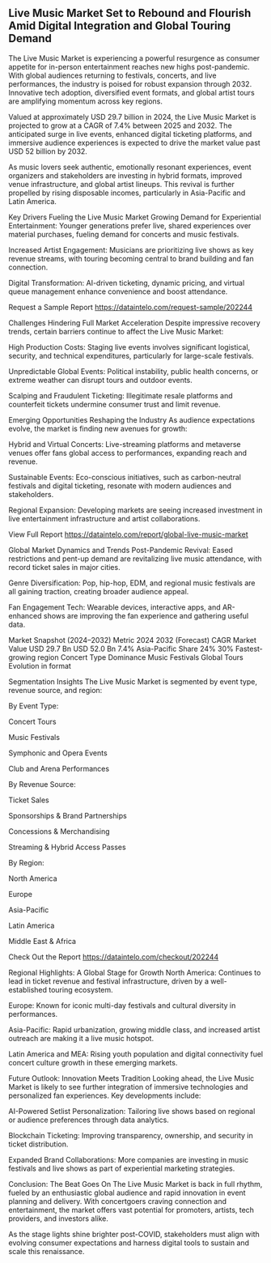 ## Live Music Market Set to Rebound and Flourish Amid Digital Integration and Global Touring Demand

The Live Music Market is experiencing a powerful resurgence as consumer appetite for in-person entertainment reaches new highs post-pandemic. With global audiences returning to festivals, concerts, and live performances, the industry is poised for robust expansion through 2032. Innovative tech adoption, diversified event formats, and global artist tours are amplifying momentum across key regions.

Valued at approximately USD 29.7 billion in 2024, the Live Music Market is projected to grow at a CAGR of 7.4% between 2025 and 2032. The anticipated surge in live events, enhanced digital ticketing platforms, and immersive audience experiences is expected to drive the market value past USD 52 billion by 2032.

As music lovers seek authentic, emotionally resonant experiences, event organizers and stakeholders are investing in hybrid formats, improved venue infrastructure, and global artist lineups. This revival is further propelled by rising disposable incomes, particularly in Asia-Pacific and Latin America.

Key Drivers Fueling the Live Music Market
Growing Demand for Experiential Entertainment: Younger generations prefer live, shared experiences over material purchases, fueling demand for concerts and music festivals.

Increased Artist Engagement: Musicians are prioritizing live shows as key revenue streams, with touring becoming central to brand building and fan connection.

Digital Transformation: AI-driven ticketing, dynamic pricing, and virtual queue management enhance convenience and boost attendance.

Request a Sample Report
https://dataintelo.com/request-sample/202244

Challenges Hindering Full Market Acceleration
Despite impressive recovery trends, certain barriers continue to affect the Live Music Market:

High Production Costs: Staging live events involves significant logistical, security, and technical expenditures, particularly for large-scale festivals.

Unpredictable Global Events: Political instability, public health concerns, or extreme weather can disrupt tours and outdoor events.

Scalping and Fraudulent Ticketing: Illegitimate resale platforms and counterfeit tickets undermine consumer trust and limit revenue.

Emerging Opportunities Reshaping the Industry
As audience expectations evolve, the market is finding new avenues for growth:

Hybrid and Virtual Concerts: Live-streaming platforms and metaverse venues offer fans global access to performances, expanding reach and revenue.

Sustainable Events: Eco-conscious initiatives, such as carbon-neutral festivals and digital ticketing, resonate with modern audiences and stakeholders.

Regional Expansion: Developing markets are seeing increased investment in live entertainment infrastructure and artist collaborations.

View Full Report
https://dataintelo.com/report/global-live-music-market

Global Market Dynamics and Trends
Post-Pandemic Revival: Eased restrictions and pent-up demand are revitalizing live music attendance, with record ticket sales in major cities.

Genre Diversification: Pop, hip-hop, EDM, and regional music festivals are all gaining traction, creating broader audience appeal.

Fan Engagement Tech: Wearable devices, interactive apps, and AR-enhanced shows are improving the fan experience and gathering useful data.

Market Snapshot (2024–2032)
Metric	2024	2032 (Forecast)	CAGR
Market Value	USD 29.7 Bn	USD 52.0 Bn	7.4%
Asia-Pacific Share	24%	30%	Fastest-growing region
Concert Type Dominance	Music Festivals	Global Tours	Evolution in format

Segmentation Insights
The Live Music Market is segmented by event type, revenue source, and region:

By Event Type:

Concert Tours

Music Festivals

Symphonic and Opera Events

Club and Arena Performances

By Revenue Source:

Ticket Sales

Sponsorships & Brand Partnerships

Concessions & Merchandising

Streaming & Hybrid Access Passes

By Region:

North America

Europe

Asia-Pacific

Latin America

Middle East & Africa

Check Out the Report
https://dataintelo.com/checkout/202244

Regional Highlights: A Global Stage for Growth
North America: Continues to lead in ticket revenue and festival infrastructure, driven by a well-established touring ecosystem.

Europe: Known for iconic multi-day festivals and cultural diversity in performances.

Asia-Pacific: Rapid urbanization, growing middle class, and increased artist outreach are making it a live music hotspot.

Latin America and MEA: Rising youth population and digital connectivity fuel concert culture growth in these emerging markets.

Future Outlook: Innovation Meets Tradition
Looking ahead, the Live Music Market is likely to see further integration of immersive technologies and personalized fan experiences. Key developments include:

AI-Powered Setlist Personalization: Tailoring live shows based on regional or audience preferences through data analytics.

Blockchain Ticketing: Improving transparency, ownership, and security in ticket distribution.

Expanded Brand Collaborations: More companies are investing in music festivals and live shows as part of experiential marketing strategies.

Conclusion: The Beat Goes On
The Live Music Market is back in full rhythm, fueled by an enthusiastic global audience and rapid innovation in event planning and delivery. With concertgoers craving connection and entertainment, the market offers vast potential for promoters, artists, tech providers, and investors alike.

As the stage lights shine brighter post-COVID, stakeholders must align with evolving consumer expectations and harness digital tools to sustain and scale this renaissance.
